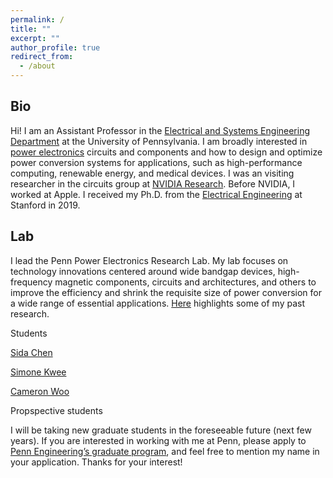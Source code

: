 ```yaml
---
permalink: /
title: ""
excerpt: ""
author_profile: true
redirect_from: 
  - /about
---
```


Bio
------
Hi! I am an Assistant Professor in the [Electrical and Systems Engineering Department](https://www.ese.upenn.edu) at the University of Pennsylvania. I am broadly interested in [power electronics](https://en.wikipedia.org/wiki/Power_electronics) circuits and components and how to design and optimize power conversion systems for applications, such as high-performance computing, renewable energy, and medical devices. I was an visiting researcher in the circuits group at [NVIDIA Research](https://www.nvidia.com/en-us/research/). Before NVIDIA, I worked at Apple. I received my Ph.D. from the [Electrical Engineering](https://ee.stanford.edu) at Stanford in 2019. 

Lab
------
I lead the Penn Power Electronics Research Lab. My lab focuses on technology innovations centered around wide bandgap devices, high-frequency magnetic components, circuits and architectures, and others to improve the efficiency and shrink the requisite size of power conversion for a wide range of essential applications. [Here](https://leigupe.github.io/research/) highlights some of my past research. 

Students

[Sida Chen](https://www.linkedin.com/in/chensida/)

[Simone Kwee](https://www.linkedin.com/in/simone-kwee)

[Cameron Woo](https://www.linkedin.com/in/cameron-woo/)

Propspective students

I will be taking new graduate students in the foreseeable future (next few years). If you are interested in working with me at Penn, please apply to [Penn Engineering’s graduate program](https://gradadm.seas.upenn.edu), and feel free to mention my name in your application. Thanks for your interest!